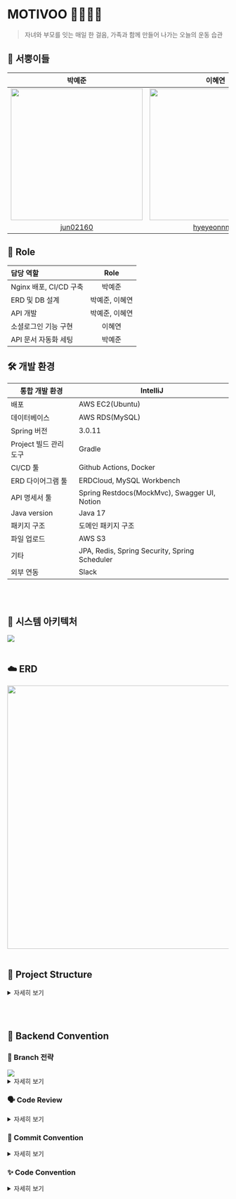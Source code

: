 # MOTIVOO 🏋🏻‍♀️💨

> 자녀와 부모를 잇는 매일 한 걸음, 가족과 함께 만들어 나가는 오늘의 운동 습관
>

## 🥕 서뿡이들

|                                      박예준                                      |                                                                이혜연                                                                 |                                                               조찬우                                                               |
|:-----------------------------------------------------------------------------:|:----------------------------------------------------------------------------------------------------------------------------------:|:-------------------------------------------------------------------------------------------------------------------------------:|
| <img src="https://avatars.githubusercontent.com/u/80024278?v=4" width="300"/> | <img src="https://avatars.githubusercontent.com/u/115079024?v=4" width="300"/> | <img src="https://avatars.githubusercontent.com/u/58971262?v=4" width="300"/> |
|                    [jun02160](https://github.com/jun02160)                    |                                             [hyeyeonnnnn](https://github.com/hyeyeonnnnn)  |                                         [oownahcohc](https://github.com/oownahcohc)                                             |



## 👻 Role

| 담당 역할              |   Role   |
|:-------------------|:--------:|
| Nginx 배포, CI/CD 구축 |   박예준    |
| ERD 및 DB 설계        | 박예준, 이혜연 |
| API 개발             |   박예준, 이혜연    |
| 소셜로그인 기능 구현        |   이혜연    |
| API 문서 자동화 세팅      |   박예준    |


## 🛠️ 개발 환경
| 통합 개발 환경 | IntelliJ |
| --- | --- |
| 배포 | AWS EC2(Ubuntu) |
| 데이터베이스 | AWS RDS(MySQL) |
| Spring 버전 | 3.0.11 |
| Project 빌드 관리 도구 | Gradle |
| CI/CD 툴 | Github Actions, Docker |
| ERD 다이어그램 툴 | ERDCloud, MySQL Workbench |
| API 명세서 툴 | Spring Restdocs(MockMvc), Swagger UI, Notion |
| Java version | Java 17 |
| 패키지 구조 | 도메인 패키지 구조 |
| 파일 업로드  | AWS S3 |
| 기타 | JPA, Redis, Spring Security, Spring Scheduler |
| 외부 연동 | Slack |

<br/><br/>


## 🔧 시스템 아키텍처
<img src="https://github.com/Team-Motivoo/Motivoo-Server/assets/80024278/df301bbd-1d3e-49aa-bc9d-c4ebdec046cd" />
<br/><br/>

## ☁️ ERD
<img width=600 src="https://github.com/Team-Motivoo/Motivoo-Server/assets/80024278/94639ac5-a0f9-4cc0-9aba-fb3a835c99a7">
<br/><br/>

## 📂 Project Structure

<details>
<summary>자세히 보기</summary>
<div markdown="1">


```yaml
📂 Motivoo-Server

🗂 src
    🗂 main
        🗂 java/sopt/org/motivooServer
            📁 domain
                🗂 auth    // 소셜로그인 관련 로직
                    🗂 config
                    🗂 controller
                    🗂 dto
                      🗂 redis
                      🗂 request
                      🗂 response
                    🗂 repository
                🗂 common   // BaseTimeEntity (createdAt, updatedAt)
                🗂 health   // Health 
                    🗂 controller
                    🗂 dto
                      🗂 request
                      🗂 response
                    🗂 entity
                    🗂 exception
                    🗂 repository
                    🗂 service
                🗂 mission   // Mission, UserMission, UserMissionChoices, MissioQuest 테이블
                    🗂 controller
                    🗂 dto
                      🗂 request
                      🗂 response
                    🗂 entity
                    🗂 exception
                    🗂 repository
                    🗂 service
                🗂 parentchild  // Parentchild 부모-자녀 관계 테이블
                    🗂 controller
                    🗂 dto
                      🗂 request
                      🗂 response
                    🗂 entity
                    🗂 exception
                    🗂 repository
                    🗂 service
                🗂 user       // User 
                    🗂 controller
                    🗂 dto
                      🗂 request
                      🗂 response
                    🗂 entity
                    🗂 exception
                    🗂 repository
                    🗂 service
            📁 global 
                🗂 advice
                🗂 config
                    🗂 swagger
                🗂 external
                    🗂 s3
                      🗂 config
                    🗂 slack
                🗂 healthcheck
                🗂 response
        🗂 resources
            application.yaml
            application-local.yaml
            application-dev.yaml
            🗂 static
              🗂 docs

    🗂 test 
        🗂 java/sopt/org/motivooServer
          🗂 controller
          🗂 util
```



</div>
</details>

<br/><br/>

## 📓 Backend Convention

### 🌳 Branch 전략

<img src="https://github.com/Team-Motivoo/Motivoo-Server/assets/80024278/2619fc0c-1b14-4abe-9407-43219fca9e71">

<details>
<summary>자세히 보기</summary>
<div markdown="1">

> **🔗 master, release, develop, feature, hotfix**

`master` : 최최최최최최종본 - stable all the time

`release` : 이번 릴리즈를 위한 브랜치

`develop` : 우리가 개발하면서 코드를 모을 공간, 배포하기 전까지는 이게 default로 하여 PR은 여기로 날립니다. (for 다음 릴리즈)

`feat` : 기능을 개발하면서 각자가 사용할 브랜치 (이슈 단위)
- Git flow 전략에 따라 → “**feat/#이슈번호-구현하려는기능**” 형식으로

    ex. feat/#3-social_login, feat/#8-slack_api

`fix` : 오류사항, 버그 해결 및 로직 일부 수정 시 사용할 브랜치 (이슈 단위)

`refactor` : 기능의 변경 없이 구조 개선 및 코드 리팩토링 시 사용할 브랜치 (이슈 단위)

`test` : 개인 연습 브랜치

`study` : 공부용 브랜치    ex. study/yejun

</div>
</details>

### 🗣️ Code Review

<details>
<summary>자세히 보기</summary>
<div markdown="1">
    
#### Convention
> P1: 꼭 반영해주세요 (Request changes)<br/>
> P2: 적극적으로 고려해주세요 (Request changes)<br/>
> P3: 웬만하면 반영해 주세요 (Comment)<br/>
> P4: 반영해도 좋고 넘어가도 좋습니다 (Approve)<br/>
> P5: 그냥 사소한 의견입니다 (Approve)
>

#### Rule
- 서로 상대 실수 한 것 없는지 귀찮아도 꼭 읽어보기
- 긍정적인 코멘트 적극적으로 남겨주기
- 우선순위 반영한 코드리뷰 진행하기 ex.`[P1] 이건 꼭 반영해주셔야해요!`

</div>
</details>

### 🚀 Commit Convention

<details>
<summary>자세히 보기</summary>
<div markdown="1">

```
# <타입>: <제목> #이슈번호 형식으로 작성하며 제목은 최대 50글자 정도로만 입력
# 제목을 아랫줄에 작성, 제목 끝에 마침표 금지, 무엇을 했는지 명확하게 작성

################
# 본문(추가 설명)을 아랫줄에 작성

################
# 꼬릿말(footer)을 아랫줄에 작성 (관련된 이슈 번호 등 추가)

################
# 아이콘	코드	     설명
# 🎨 style:      코드의 구조/형태 개선
# 🔥 remove:      코드/파일 삭제
# 🐛 bugfix:      버그 수정
# 🚑 hotfix:      긴급 수정
# ✨ feat:      새로운 기능 구현
# 📝 docs:      문서 추가/수정
# 🎉 init:      프로젝트 시작
# ✅ test:      테스트 추가/수정
# 🔖 release:      릴리즈/버전 태그
# 🔧 chore:      동작에 영향 없는 코드 or 변경 없는 변경사항(주석 추가 등) or 디렉토리 구조 변경
# ♻️  refactor:      코드 리팩토링, 전면 수정
# ⚡️ fix:      간단한 수정
################
```

- 커밋 예시 <br/>
  🎉 init: 프로젝트 시작  → git commit -m "🎉 init: 프로젝트 시작 #1"


- 커밋 단위
  - 세부 기능 기준
  - 기능 우선 순위 정리 파일 참고
  - #이슈번호 붙이는 단위 : **FEAT, FIX, REFACTOR**

    ex. `git commit -m “[FEAT] 로그인 기능 구현 #2”`

</div>
</details>


### ✨ Code Convention

<details>
<summary>자세히 보기</summary>
<div markdown="1">

1. 기본적으로 네이밍은 **누구나 알 수 있는 쉬운 단어**를 선택한다.
1. 변수는 CamelCase를 기본으로 한다.
1. URL, 파일명 등은 kebab-case를 사용한다.
1. 패키지명은 단어가 달라지더라도 무조건 소문자를 사용한다.
1. ENUM이나 상수는 대문자로 네이밍한다.
1. 함수명은 소문자로 시작하고 **동사**로 네이밍한다.
1. 클래스명은 **명사**로 작성하고 UpperCamelCase를 사용한다.
1. 객체 이름을 함수 이름에 중복해서 넣지 않는다. (= 상위 이름을 하위 이름에 중복시키지 않는다.)
1. 컬렉션은 복수형을 사용한다. ex. userMissions (O) userMissionList (X)
1. 이중적인 의미를 가지는 단어는 지양한다.
1. 의도가 드러난다면 되도록 짧은 이름을 선택한다.
1. 함수의 부수효과를 설명한다.
1. LocalDateTime -> xxxAt, LocalDate -> xxxDt로 네이밍
1. 객체를 조회하는 함수는 JPA Repository에서 findXxx 형식의 네이밍 쿼리메소드를 사용하므로 개발자가 작성하는 Service단에서는 되도록이면 getXxx를 사용하자.

</div>
</details>
